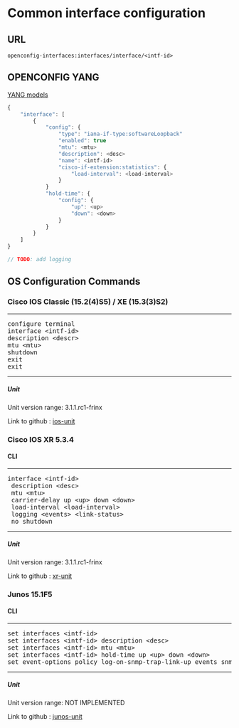 # Common interface configuration

## URL

```
openconfig-interfaces:interfaces/interface/<intf-id>
```

## OPENCONFIG YANG

[YANG models](https://github.com/FRINXio/openconfig/tree/master/interfaces/src/main/yang)

```javascript
{
    "interface": [
        {
            "config": {
                "type": "iana-if-type:softwareLoopback"
                "enabled": true
                "mtu": <mtu>
                "description": <desc>
                "name": <intf-id>
                "cisco-if-extension:statistics": {
                    "load-interval": <load-interval>
                }
            }
            "hold-time": {
                "config": {
                    "up": <up>
                    "down": <down>
                }
            }
        }
    ]
}

// TODO: add logging
```

## OS Configuration Commands

### Cisco IOS Classic (15.2(4)S5) / XE (15.3(3)S2)

---
<pre>
configure terminal
interface &lt;intf-id&gt;
description &lt;descr&gt;
mtu &lt;mtu&gt;
shutdown
exit
exit
</pre>
---

##### Unit

Unit version range: 3.1.1.rc1-frinx

Link to github : [ios-unit](https://github.com/FRINXio/cli-units/tree/master/ios/interface)

### Cisco IOS XR 5.3.4

#### CLI

---
<pre>
interface &lt;intf-id&gt;
 description &lt;desc&gt;
 mtu &lt;mtu&gt;
 carrier-delay up &lt;up&gt; down &lt;down&gt;
 load-interval &lt;load-interval&gt;
 logging &lt;events&gt; &lt;link-status&gt;
 no shutdown
</pre>
---

##### Unit

Unit version range: 3.1.1.rc1-frinx

Link to github : [xr-unit](https://github.com/FRINXio/unitopo-units/tree/master/xr-6-interface-unit)

### Junos 15.1F5

#### CLI

---
<pre>
set interfaces &lt;intf-id&gt;
set interfaces &lt;intf-id&gt; description &lt;desc&gt;
set interfaces &lt;intf-id&gt; mtu &lt;mtu&gt;
set interfaces &lt;intf-id&gt; hold-time up &lt;up&gt; down &lt;down&gt;
set event-options policy log-on-snmp-trap-link-up events snmp_trap_link_up
</pre>
---

##### Unit

Unit version range: NOT IMPLEMENTED

Link to github : [junos-unit]()
